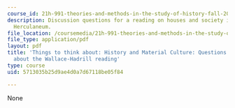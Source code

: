 ```yaml
---
course_id: 21h-991-theories-and-methods-in-the-study-of-history-fall-2014
description: Discussion questions for a reading on houses and society in Pompeii and
  Herculaneum.
file_location: /coursemedia/21h-991-theories-and-methods-in-the-study-of-history-fall-2014/5713035b25d9ae4d0a7d67118be05f84_MIT21H_991F14_HistoryMat.pdf
file_type: application/pdf
layout: pdf
title: 'Things to think about: History and Material Culture: Questions from Will Broadhead
  about the Wallace-Hadrill reading'
type: course
uid: 5713035b25d9ae4d0a7d67118be05f84

---
```

None